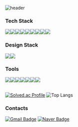 ![header](https://capsule-render.vercel.app/api?type=waving&color=auto&text=Welcome%20to%20Hamtoto's%20GitHub&fontSize=35&fontAlignY=40&fontAlign=70&height=250)

<h3>Tech Stack</h3>
<div style="display:flex; flex-direction:row;">
    <img src="https://img.shields.io/badge/Java-007396?style=flat&logo=Java&logoColor=white"> 
    <img src="https://img.shields.io/badge/Python-3776AB?style=flat&logo=python&logoColor=white"> 
    <img src="https://img.shields.io/badge/C-A8B9CC?style=flat&logo=C&logoColor=white"> 
    <img src="https://img.shields.io/badge/React-61DAFB?style=flat&logo=react&logoColor=white"> 
    <img src="https://img.shields.io/badge/React%20Router-CA4245?style=flat&logo=ReactRouter&logoColor=white"/>
    <img src="https://img.shields.io/badge/node.js-339933?style=flat&logo=node.js&logoColor=FFFFFF"/>
    <br>
    <img src="https://img.shields.io/badge/styled-components-DB7098?style=flat&logo=styled-components&logoColor=FFFFFF"/>
    <img src="https://img.shields.io/badge/html5-E34F26?style=flat&logo=html5&logoColor=white"> 
    <img src="https://img.shields.io/badge/css-1572B6?style=flat&logo=css3&logoColor=white"> 
    <br>
</div>

<h3>Design Stack</h3>
<div style="display:flex; flex-direction:row;">
    <img src="https://img.shields.io/badge/Figma-F24E1E?logo=figma&logoColor=white"> 
    <img src="https://img.shields.io/badge/Adobe%20Photoshop-31A8FF?logo=Adobe%20Photoshop&logoColor=black">

</div>

<h3>Tools</h3>

<div style="display:flex; flex-direction:row;">
    <img src="https://img.shields.io/badge/GitHub-181717?style=flat&logo=GitHub&logoColor=FFFFFF"/>
    <img src="https://img.shields.io/badge/Git-F05032?style=flat&logo=Git&logoColor=FFFFFF"/> 
    <img src="https://img.shields.io/badge/Notion-F3F3F3?style=flat&logo=notion&logoColor=black"/>
    <br>
    <img src="https://img.shields.io/badge/Docker-2496ED?style=flat&logo=Docker&logoColor=white"> 
    <img src="https://img.shields.io/badge/VSCode-007ACC?style=flat&logo=Visual%20Studio%20Code&logoColor=white"/>
    <img src="https://img.shields.io/badge/intellij idea-000000?style=flat&logo=IntelliJ%20IDEA&logoColor=white"/>
    <img src="https://img.shields.io/badge/PyCharm-000?style=flat&logo=pycharm&logoColor=white"/>
</div>
<br>

[![Solved.ac Profile](http://mazassumnida.wtf/api/v2/generate_badge?boj=gohg0901)](https://solved.ac/gohg0901/)
![Top Langs](https://github-readme-stats.vercel.app/api/top-langs/?username=Hamtoto&layout=compact)

<h3>Contacts</h3>

[![Gmail Badge](https://img.shields.io/badge/Gmail-d14836?style=flat&logo=Gmail&logoColor=white&link=mailto:gohg0901@gmail.com)](mailto:gohg0901@gmail.com)
[![Naver Badge](https://img.shields.io/badge/Naver-03C75A?style=flat&logo=Naver&logoColor=white&link=mailto:gohg0901@naver.com)](mailto:gohg0901@naver.com)

